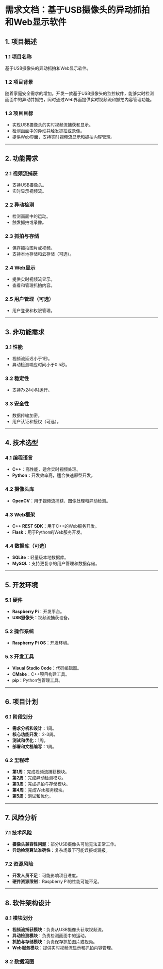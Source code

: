 # 需求文档：基于USB摄像头的异动抓拍和Web显示软件

## 1. 项目概述

### 1.1 项目名称
基于USB摄像头的异动抓拍和Web显示软件。

### 1.2 项目背景
随着家庭安全需求的增加，开发一款基于USB摄像头的监控软件，能够实时检测画面中的异动并抓拍，同时通过Web界面提供实时视频流和抓拍内容管理功能。

### 1.3 项目目标
- 实现USB摄像头的实时视频流捕获和显示。
- 检测画面中的异动并触发抓拍或录像。
- 提供Web界面，支持实时视频流显示和抓拍内容管理。

---

## 2. 功能需求

### 2.1 视频流捕获
- 支持USB摄像头。
- 实时显示视频流。

### 2.2 异动检测
- 检测画面中的运动。
- 触发抓拍或录像。

### 2.3 抓拍与存储
- 保存抓拍图片或视频。
- 支持本地存储和云存储（可选）。

### 2.4 Web显示
- 提供实时视频流显示。
- 查看和管理抓拍内容。

### 2.5 用户管理（可选）
- 用户登录和权限管理。

---

## 3. 非功能需求

### 3.1 性能
- 视频流延迟小于1秒。
- 异动检测响应时间小于0.5秒。

### 3.2 稳定性
- 支持7x24小时运行。

### 3.3 安全性
- 数据传输加密。
- 用户认证和授权（可选）。

---

## 4. 技术选型

### 4.1 编程语言
- ​**C++**：高性能，适合实时视频处理。
- ​**Python**：开发效率高，适合快速原型开发。

### 4.2 摄像头库
- ​**OpenCV**：用于视频流捕获、图像处理和异动检测。

### 4.3 Web框架
- ​**C++ REST SDK**：用于C++的Web服务开发。
- ​**Flask**：用于Python的Web服务开发。

### 4.4 数据库（可选）
- ​**SQLite**：轻量级本地数据库。
- ​**MySQL**：支持更复杂的用户管理和数据存储。

---

## 5. 开发环境

### 5.1 硬件
- ​**Raspberry Pi**：开发平台。
- ​**USB摄像头**：视频流捕获设备。

### 5.2 操作系统
- ​**Raspberry Pi OS**：开发环境。

### 5.3 开发工具
- ​**Visual Studio Code**：代码编辑器。
- ​**CMake**：C++项目构建工具。
- ​**pip**：Python包管理工具。

---

## 6. 项目计划

### 6.1 阶段划分
- ​**需求分析和设计**：1周。
- ​**核心功能开发**：2-3周。
- ​**测试和优化**：1周。
- ​**部署和文档编写**：1周。

### 6.2 里程碑
- ​**第1周**：完成视频流捕获模块。
- ​**第2周**：完成异动检测模块。
- ​**第3周**：完成抓拍与存储模块。
- ​**第4周**：完成Web服务模块。
- ​**第5周**：测试和优化。

---

## 7. 风险分析

### 7.1 技术风险
- ​**摄像头兼容性问题**：部分USB摄像头可能无法正常工作。
- ​**异动检测算法准确性**：复杂场景下可能误报或漏报。

### 7.2 资源风险
- ​**开发人员不足**：可能影响项目进度。
- ​**硬件资源限制**：Raspberry Pi的性能可能不足。

---

## 8. 软件架构设计

### 8.1 模块划分
- ​**视频流捕获模块**：负责从USB摄像头获取视频流。
- ​**异动检测模块**：负责检测画面中的运动。
- ​**抓拍与存储模块**：负责保存抓拍图片或视频。
- ​**Web服务模块**：提供实时视频流显示和抓拍内容管理。

### 8.2 数据流图
